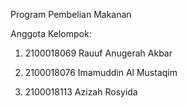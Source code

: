 Program Pembelian Makanan

Anggota Kelompok:

1. 2100018069 Rauuf Anugerah Akbar

2. 2100018076 Imamuddin Al Mustaqim

3. 2100018113 Azizah Rosyida

